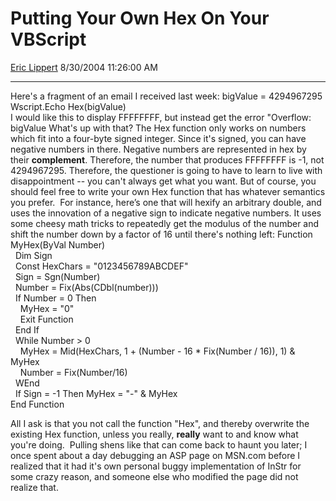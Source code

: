 <div id="page">

# Putting Your Own Hex On Your VBScript

[Eric Lippert](https://social.msdn.microsoft.com/profile/Eric%20Lippert) 8/30/2004 11:26:00 AM

-----

<div id="content">

Here's a fragment of an email I received last week: bigValue = 4294967295  
Wscript.Echo Hex(bigValue)  
I would like this to display FFFFFFFF, but instead get the error "Overflow: bigValue What's up with that? The Hex function only works on numbers which fit into a four-byte signed integer. Since it's signed, you can have negative numbers in there. Negative numbers are represented in hex by their **complement**. Therefore, the number that produces FFFFFFFF is -1, not 4294967295. Therefore, the questioner is going to have to learn to live with disappointment -- you can't always get what you want. But of course, you should feel free to write your own Hex function that has whatever semantics you prefer.  For instance, here’s one that will hexify an arbitrary double, and uses the innovation of a negative sign to indicate negative numbers. It uses some cheesy math tricks to repeatedly get the modulus of the number and shift the number down by a factor of 16 until there's nothing left: Function MyHex(ByVal Number)  
  Dim Sign  
  Const HexChars = "0123456789ABCDEF"  
  Sign = Sgn(Number)  
  Number = Fix(Abs(CDbl(number)))  
  If Number = 0 Then  
    MyHex = "0"  
    Exit Function  
  End If  
  While Number \> 0  
    MyHex = Mid(HexChars, 1 + (Number - 16 \* Fix(Number / 16)), 1) & MyHex   
    Number = Fix(Number/16)  
  WEnd  
  If Sign = -1 Then MyHex = "-" & MyHex  
End Function  
  
All I ask is that you not call the function "Hex", and thereby overwrite the existing Hex function, unless you really, **really** want to and know what you're doing.  Pulling shens like that can come back to haunt you later; I once spent about a day debugging an ASP page on MSN.com before I realized that it had it's own personal buggy implementation of InStr for some crazy reason, and someone else who modified the page did not realize that. 

</div>

</div>

